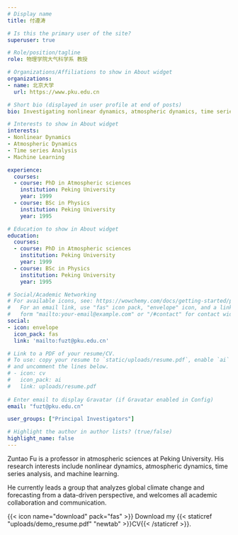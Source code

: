 ```yaml
---
# Display name
title: 付遵涛

# Is this the primary user of the site?
superuser: true

# Role/position/tagline
role: 物理学院大气科学系 教授

# Organizations/Affiliations to show in About widget
organizations:
- name: 北京大学
  url: https://www.pku.edu.cn

# Short bio (displayed in user profile at end of posts)
bio: Investigating nonlinear dynamics, atmospheric dynamics, time series analysis, and machine learning.

# Interests to show in About widget
interests:
- Nonlinear Dynamics
- Atmospheric Dynamics
- Time series Analysis
- Machine Learning

experience:
  courses:
  - course: PhD in Atmospheric sciences
    institution: Peking University
    year: 1999
  - course: BSc in Physics
    institution: Peking University
    year: 1995

# Education to show in About widget
education:
  courses:
  - course: PhD in Atmospheric sciences
    institution: Peking University
    year: 1999
  - course: BSc in Physics
    institution: Peking University
    year: 1995

# Social/Academic Networking
# For available icons, see: https://wowchemy.com/docs/getting-started/page-builder/#icons
#   For an email link, use "fas" icon pack, "envelope" icon, and a link in the
#   form "mailto:your-email@example.com" or "/#contact" for contact widget.
social:
- icon: envelope
  icon_pack: fas
  link: 'mailto:fuzt@pku.edu.cn'

# Link to a PDF of your resume/CV.
# To use: copy your resume to `static/uploads/resume.pdf`, enable `ai` icons in `params.toml`, 
# and uncomment the lines below.
# - icon: cv
#   icon_pack: ai
#   link: uploads/resume.pdf
 
# Enter email to display Gravatar (if Gravatar enabled in Config)
email: "fuzt@pku.edu.cn"

user_groups: ["Principal Investigators"]

# Highlight the author in author lists? (true/false)
highlight_name: false
---
```


Zuntao Fu is a professor in atmospheric sciences at Peking University. His research interests include nonlinear dynamics, atmospheric dynamics, time series analysis, and machine learning.

He currently leads a group that analyzes global climate change and forecasting from a data-driven perspective, and welcomes all academic collaboration and communication.


{{< icon name="download" pack="fas" >}} Download my {{< staticref "uploads/demo_resume.pdf" "newtab" >}}CV{{< /staticref >}}.
